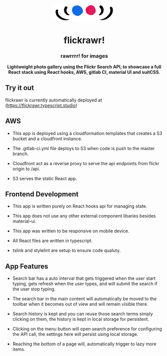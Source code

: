 <div  id="flickrawr-logo"  align="center">

<br />

<img  src="./public/logo.png"  alt="flickrawr logo"  width="200"/>

<h1>flickrawr!</h1>

<h3>rawrrrr! for images</h3>

</div>

<div align="center">

**Lightweight photo gallery using the Flickr Search API, to showcase a full React stack using React hooks, AWS, gitlab CI, material UI and suitCSS.**

</div>

## <a id="server"></a>Try it out

flickrawr is currently automatically deployed at (https://flickrawr.typescript.studio)

## <a id="aws"></a>AWS

- This app is deployed using a cloudformation templates that creates a S3 bucket and a cloudfront instance.

- The .gitlab-ci.yml file deploys to S3 when code is push to the master branch.

- Cloudfront act as a reverse proxy to serve the api endpoints from flickr origin to /api.

- S3 serves the static React app.

## Frontend Development

- This app is written purely on React hooks api for managing state.

- This app does not use any other external component libaries besides material-ui.

- This app was written to be responsive on mobile device.

- All React files are written in typescript.

- tslink and stylelint are setup to ensure code qualuty. 

## App Features

- Search bar has a auto interval that gets triggered when the user start typing, gets refresh when the user types, and will submit the search if the user stop typing.

- The search bar in the main content will automatically be moved to the toolbar when it becomes out of view and will remain visible there.

- Search history is kept and you can reuse those search terms simply clicking on them, the history is kept in local storage for persistent.

- Clicking on the menu button will open search preference for configuring the API call, the settings here will persist using local storage.

- Reaching the bottom of a page will, automatically trigger to lazy more items. 


